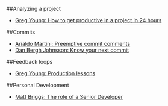 ##Analyzing a project
- [Greg Young: How to get productive in a project in 24 hours](https://www.youtube.com/watch?v=KaLROwp-VDY)

##Commits
- [Arialdo Martini: Preemptive commit comments](https://arialdomartini.wordpress.com/2012/09/03/pre-emptive-commit-comments/)
- [Dan Bergh Johnsson: Know your next commit](http://programmer.97things.oreilly.com/wiki/index.php/Know_Your_Next_Commit)

##Feedback loops
- [Greg Young: Production lessons](https://www.youtube.com/watch?v=urzK655T1sY)

##Personal Development
- [Matt Briggs: The role of a Senior Developer](http://mattbriggs.net/blog/2015/06/01/the-role-of-a-senior-developer/)
